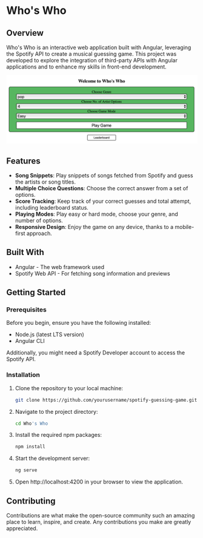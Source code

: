 # Who's Who

## Overview

Who's Who is an interactive web application built with Angular, leveraging the Spotify API to create a musical guessing game. This project was developed to explore the integration of third-party APIs with Angular applications and to enhance my skills in front-end development.

![Project Overview](images/overview.png)

## Features

- **Song Snippets**: Play snippets of songs fetched from Spotify and guess the artists or song titles.
- **Multiple Choice Questions**: Choose the correct answer from a set of options.
- **Score Tracking**: Keep track of your correct guesses and total attempt, including leaderboard status.
- **Playing Modes**: Play easy or hard mode, choose your genre, and number of options.
- **Responsive Design**: Enjoy the game on any device, thanks to a mobile-first approach.

## Built With

- Angular - The web framework used
- Spotify Web API - For fetching song information and previews

## Getting Started

### Prerequisites

Before you begin, ensure you have the following installed:

- Node.js (latest LTS version)
- Angular CLI

Additionally, you might need a Spotify Developer account to access the Spotify API.

### Installation

1. Clone the repository to your local machine:

   ```bash
   git clone https://github.com/yourusername/spotify-guessing-game.git
   ```

2. Navigate to the project directory:

   ```bash
   cd Who's Who
   ```

3. Install the required npm packages:

   ```bash
   npm install
   ```

4. Start the development server:
   ```bash
   ng serve
   ```

5. Open http://localhost:4200 in your browser to view the application.

## Contributing

Contributions are what make the open-source community such an amazing place to learn, inspire, and create. Any contributions you make are greatly appreciated.

